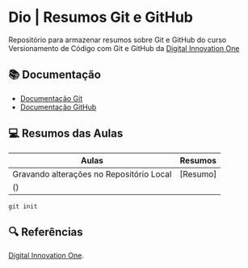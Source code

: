 # Dio | Resumos Git e GitHub

Repositório para armazenar resumos sobre Git e GitHub do curso Versionamento de Código com Git e GitHub da [Digital Innovation One](https://web.dio.me/)

## 📚 Documentação 
- [Documentação Git](https://git-scm.com/doc)
- [Documentação GitHub](https://docs.github.com/pt)

## 💻 Resumos das Aulas

| Aulas | Resumos |
|-------|---------|
| Gravando alterações no Repositório Local | [Resumo]
() |

```
git init 

```

## 🔍 Referências
[Digital Innovation One]().
